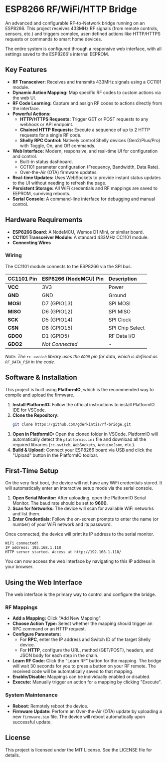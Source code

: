 # ESP8266 RF/WiFi/HTTP Bridge

An advanced and configurable RF-to-Network bridge running on an ESP8266. This project receives 433MHz RF signals (from remote controls, sensors, etc.) and triggers complex, user-defined actions like HTTP/HTTPS requests or commands to smart home devices.

The entire system is configured through a responsive web interface, with all settings saved to the ESP8266's internal EEPROM.

## Key Features

- **RF Transceiver:** Receives and transmits 433MHz signals using a CC1101 module.
- **Dynamic Action Mapping:** Map specific RF codes to custom actions via the web UI.
- **RF Code Learning:** Capture and assign RF codes to actions directly from the interface.
- **Powerful Actions:**
  - **HTTP/HTTPS Requests:** Trigger GET or POST requests to any webhook or API endpoint.
  - **Chained HTTP Requests:** Execute a sequence of up to 2 HTTP requests for a single RF code.
  - **Shelly RPC Control:** Natively control Shelly devices (Gen2/Plus/Pro) with Toggle, On, and Off commands.
- **Web Interface:** Modern, responsive, and real-time UI for configuration and control.
  - Built-in status dashboard.
  - CC1101 parameter configuration (Frequency, Bandwidth, Data Rate).
  - Over-the-Air (OTA) firmware updates.
- **Real-time Updates:** Uses WebSockets to provide instant status updates to the UI without needing to refresh the page.
- **Persistent Storage:** All WiFi credentials and RF mappings are saved to EEPROM, surviving reboots.
- **Serial Console:** A command-line interface for debugging and manual control.

## Hardware Requirements

- **ESP8266 Board:** A NodeMCU, Wemos D1 Mini, or similar board.
- **CC1101 Transceiver Module:** A standard 433MHz CC1101 module.
- **Connecting Wires**

### Wiring

The CC1101 module connects to the ESP8266 via the SPI bus.

| CC1101 Pin | ESP8266 (NodeMCU) Pin | Description        |
| :--------- | :-------------------- | :----------------- |
| **VCC**    | 3V3                   | Power              |
| **GND**    | GND                   | Ground             |
| **MOSI**   | D7 (GPIO13)           | SPI MOSI           |
| **MISO**   | D6 (GPIO12)           | SPI MISO           |
| **SCK**    | D5 (GPIO14)           | SPI Clock          |
| **CSN**    | D8 (GPIO15)           | SPI Chip Select    |
| **GDO0**   | D1 (GPIO5)            | RF Data I/O        |
| **GDO2**   | *Not Connected*       | -                  |

*Note: The `rc-switch` library uses the `GDO0` pin for data, which is defined as `RF_DATA_PIN` in the code.*

## Software & Installation

This project is built using **PlatformIO**, which is the recommended way to compile and upload the firmware.

1.  **Install PlatformIO:** Follow the official instructions to install PlatformIO IDE for VSCode.
2.  **Clone the Repository:**
    ```bash
    git clone https://github.com/gderkintis/rf-bridge.git
    ```
3.  **Open in PlatformIO:** Open the cloned folder in VSCode. PlatformIO will automatically detect the `platformio.ini` file and download all the required libraries (`rc-switch`, `WebSockets`, `ArduinoJson`, etc.).
4.  **Build & Upload:** Connect your ESP8266 board via USB and click the "Upload" button in the PlatformIO toolbar.

## First-Time Setup

On the very first boot, the device will not have any WiFi credentials stored. It will automatically enter an interactive setup mode via the serial console.

1.  **Open Serial Monitor:** After uploading, open the PlatformIO Serial Monitor. The baud rate should be set to **9600**.
2.  **Scan for Networks:** The device will scan for available WiFi networks and list them.
3.  **Enter Credentials:** Follow the on-screen prompts to enter the name (or number) of your WiFi network and its password.

Once connected, the device will print its IP address to the serial monitor.

```
WiFi connected!
IP address: 192.168.1.118
HTTP server started. Access at http://192.168.1.118/
```

You can now access the web interface by navigating to this IP address in your browser.

## Using the Web Interface

The web interface is the primary way to control and configure the bridge.

### RF Mappings

- **Add a Mapping:** Click "Add New Mapping".
- **Choose Action Type:** Select whether the mapping should trigger an RPC command or an HTTP request.
- **Configure Parameters:**
  - For **RPC**, enter the IP address and Switch ID of the target Shelly device.
  - For **HTTP**, configure the URL, method (GET/POST), headers, and JSON body for each step in the chain.
- **Learn RF Code:** Click the "Learn RF" button for the mapping. The bridge will wait 30 seconds for you to press a button on your RF remote. The received code will be automatically saved to that mapping.
- **Enable/Disable:** Mappings can be individually enabled or disabled.
- **Execute:** Manually trigger an action for a mapping by clicking "Execute".

### System Maintenance

- **Reboot:** Remotely reboot the device.
- **Firmware Update:** Perform an Over-the-Air (OTA) update by uploading a new `firmware.bin` file. The device will reboot automatically upon successful update.

## License

This project is licensed under the MIT License. See the LICENSE file for details.